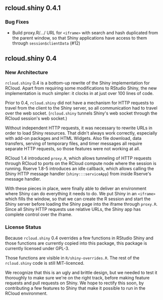 ## rcloud.shiny 0.4.1

### Bug Fixes

* Build proxy.R/.../ URL for `<iframe>` with search and hash duplicated from the parent window, so
  that Shiny applications have access to them through `session$clientData` (#12)

## rcloud.shiny 0.4

### New Architecture

`rcloud.shiny` 0.4 is a bottom-up rewrite of the Shiny implementation for RCloud. Apart from
requiring some modifications to RStudio Shiny, the new implementation is much simpler: it clocks in
at just over 100 lines of code.

Prior to 0.4, `rcloud.shiny` did not have a mechanism for HTTP requests to travel from the client to
the Shiny server, so all communication had to travel over the web socket. (`rcloud.shiny` tunnels
Shiny's web socket through the RCloud session's web socket.)

Without independent HTTP requests, it was necessary to rewrite URLs in order to load Shiny
resources. That didn't always work correctly, especially with add-on packages and HTML
Widgets. Also file download, data transfers, serving of temporary files, and timer messages all
require separate HTTP requests, so those features were not working at all.

RCloud 1.4 introduced `proxy.R`, which allows tunneling of HTTP requests through RCloud to ports on
the RCloud compute node where the session is running. Rserve 1.8-5 introduces an idle callback,
which allows calling the Shiny HTTP message handler (`shiny:::serviceApp`) from inside Rserve's
message handler.

With these pieces in place, were finally able to deliver an environment where Shiny can do
everything it needs to do. We put Shiny in an `<iframe>` which fills the window, so that we can
create the R session and start the Shiny server before loading the Shiny page into the iframe
through `proxy.R`. Since all Shiny HTTP requests use relative URLs, the Shiny app has complete
control over the iframe.

### License Status

Because `rcloud.shiny` 0.4 overrides a few functions in RStudio Shiny and those functions are
currently copied into this package, this package is currently licensed under GPL-3.

Those functions are visible in `R/shiny-overrides.R`. The rest of the `rcloud.shiny` code is still
MIT-licenced.

We recognize that this is an ugly and brittle design, but we needed to test it thoroughly to make
sure we're on the right track, before making feature requests and pull requests on Shiny. We hope to
rectify this soon, by contributing a few features to Shiny that make it possible to run in the
RCloud environment.
